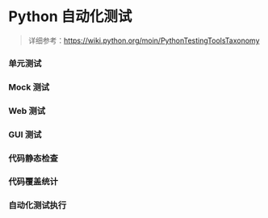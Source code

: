 # Python 自动化测试

> 详细参考：https://wiki.python.org/moin/PythonTestingToolsTaxonomy

### 单元测试

### Mock 测试

### Web 测试

### GUI 测试

### 代码静态检查

### 代码覆盖统计

### 自动化测试执行
